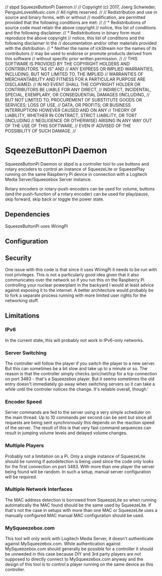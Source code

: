 //  sbpd SqueezeButtonPi Daemon
//
//  Copyright (c) 2017, Joerg Schwieder, PenguinLovesMusic.com
//  All rights reserved.
//
//  Redistribution and use in source and binary forms, with or without
//  modification, are permitted provided that the following conditions are met:
//
//   * Redistributions of source code must retain the above copyright
//     notice, this list of conditions and the following disclaimer.
//   * Redistributions in binary form must reproduce the above copyright
//     notice, this list of conditions and the following disclaimer in the
//     documentation and/or other materials provided with the distribution.
//   * Neither the name of ickStream nor the names of its contributors
//     may be used to endorse or promote products derived from this software
//     without specific prior written permission.
//
//  THIS SOFTWARE IS PROVIDED BY THE COPYRIGHT HOLDERS AND CONTRIBUTORS "AS IS" AND
//  ANY EXPRESS OR IMPLIED WARRANTIES, INCLUDING, BUT NOT LIMITED TO, THE IMPLIED
//  WARRANTIES OF MERCHANTABILITY AND FITNESS FOR A PARTICULAR PURPOSE ARE DISCLAIMED.
//  IN NO EVENT SHALL THE COPYRIGHT HOLDER OR CONTRIBUTORS BE LIABLE FOR ANY DIRECT,
//  INDIRECT, INCIDENTAL, SPECIAL, EXEMPLARY, OR CONSEQUENTIAL DAMAGES (INCLUDING,
//  BUT NOT LIMITED TO, PROCUREMENT OF SUBSTITUTE GOODS OR SERVICES; LOSS OF USE,
//  DATA, OR PROFITS; OR BUSINESS INTERRUPTION) HOWEVER CAUSED AND ON ANY
//  THEORY OF LIABILITY, WHETHER IN CONTRACT, STRICT LIABILITY, OR TORT (INCLUDING
//  NEGLIGENCE OR OTHERWISE) ARISING IN ANY WAY OUT OF THE USE OF THIS SOFTWARE,
//  EVEN IF ADVISED OF THE POSSIBILITY OF SUCH DAMAGE.
//


# SqeezeButtonPi Daemon
SqueezeButtonPi Daemon or sbpd is a controller tool to use buttons and rotary encoders to control an instance of SqueezeLite or SqueezePlay running on the same Raspberry Pi device in connection with a Logitech Media Server/Squeezebox Server instance.

Rotary encoders or rotary-push-encoders can be used for volume, buttons (and the push-function of a rotary encoder) can be used for play/pause, skip forward, skip back or toggle the power state.

## Dependencies
SqueezeButtonPi uses WiringPi

## Configuration

## Security

One issue with this code is that since it uses WiringPi it needs to be run with root privileges.
This is not a particularly good idea given that it also communicates over the network so if you run this on the Raspberry Pi controlling your nuclear powerplant in the backyard I would at least advice against exposing it to the internet.
A better architecture would probably be to fork a separate process running with more limited user rights for the networking stuff.

## Limitations

### IPv6
In the current state, this will probably not work in IPv6-only networks.

### Server Switching
The controller will follow the player if you switch the player to a new server. But this can sometimes be a bit slow and take up to a minute or so.
The reason is that the controller simply checks /pric/net/tcp for a tcp connection on port 3483 - that's a Squeezebox player. But it seems sometimes the old entry doesn't immediately go away when switching servers so it can take a while until the controler notices the change.
It's reliable overall, though.'

### Encoder Speed
Server commands are fed to the server using a very simple scheduler on the main thread. Up to 10 commands per second can be sent but since all requests are being sent synchronously this depends on the reaction speed of the server.
The result of this is that very fast command sequences can result in jumping volume levels and delayed volume changes.

### Multiple Players
Probably not a limitation on a Pi. Only a single instance of SqueezeLite should be running if autodetection is being used since the code only looks for the first connection on port 3483.
With more than one player the server being found will be random. In such a setup, manual server configuration will be required.

### Multiple Network Interfaces
The MAC address detection is borrowed from SqueezeLite so when running automatically the MAC found should be the same used by SqueezeLite.
If that's not the case in setups with more than one MAC or SqueezeLite uses a manually configured MAC manual MAC configuration should be used.

### MySqueezebox.com
This tool will only work with Logitech Media Server, it doesn't authenticate against MySqueezebox.com. While authentication against MySqueezebox.com should generally be possible for a controller it should be unneeded in this case because DIY and 3rd party players are not supposed to directly connect to MySqueezebox.com anyway and the design of this tool is to control a player running on the same device as this controller.
